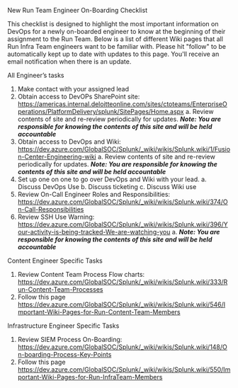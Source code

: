 New Run Team Engineer On-Boarding Checklist

This checklist is designed to highlight the most important information on DevOps for a newly on-boarded engineer to know at the beginning of their assignment to the Run Team. Below is a list of different Wiki pages that all Run Infra Team engineers want to be familiar with. Please hit "follow" to be automatically kept up to date with updates to this page. You'll receive an email notification when there is an update.

All Engineer’s tasks
1.	Make contact with your assigned lead
2.	Obtain access to DevOPs SharePoint site: https://americas.internal.deloitteonline.com/sites/ctoteams/EnterpriseOperations/PlatformDelivery/splunk/SitePages/Home.aspx
a.	Review contents of site and re-review periodically for updates. ***Note: You are responsible for knowing the contents of this site and will be held accountable***
3.	Obtain access to DevOps and Wiki: https://dev.azure.com/GlobalSOC/Splunk/_wiki/wikis/Splunk.wiki/1/Fusion-Center-Engineering-wiki
a.	Review contents of site and re-review periodically for updates. ***Note: You are responsible for knowing the contents of this site and will be held accountable***
4.	Set up one on one to go over DevOps and Wiki with your lead.
a.	Discuss DevOps Use
b.	Discuss ticketing
c.	Discuss Wiki use
6.	Review On-Call Engineer Roles and Responsibilities: https://dev.azure.com/GlobalSOC/Splunk/_wiki/wikis/Splunk.wiki/374/On-Call-Responsibilities
7.	Review SSH Use Warning: https://dev.azure.com/GlobalSOC/Splunk/_wiki/wikis/Splunk.wiki/396/Your-activity-is-being-tracked-We-are-watching-you
a.	 ***Note: You are responsible for knowing the contents of this site and will be held accountable***

Content Engineer Specific Tasks
1.	Review Content Team Process Flow charts: https://dev.azure.com/GlobalSOC/Splunk/_wiki/wikis/Splunk.wiki/333/Run-Content-Team-Processes
2.	Follow this page 
https://dev.azure.com/GlobalSOC/Splunk/_wiki/wikis/Splunk.wiki/546/Important-Wiki-Pages-for-Run-Content-Team-Members

Infrastructure Engineer Specific Tasks
1.	Review SIEM Process On-Boarding: https://dev.azure.com/GlobalSOC/Splunk/_wiki/wikis/Splunk.wiki/148/On-boarding-Process-Key-Points
2.	Follow this page 
https://dev.azure.com/GlobalSOC/Splunk/_wiki/wikis/Splunk.wiki/550/Important-Wiki-Pages-for-Run-InfraTeam-Members
